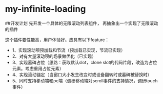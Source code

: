 # my-infinite-loading
##开发计划
先开发一个具体的无限滚动列表组件，
再抽象出一个实现了无限滚动的插件

这个插件要性能高，用户体验好。应具有以下feature：
- 1、实现滚动项预加载和节流（预加载已实现，节流已实现）
- 2、对有大量滚动项的场景做优化（已实现）
- 3、实现墓碑占位（思路：获取默认slot，clone slot的代码片段，改造为占位元素。考虑重用占位元素）
- 4、实现滚动锚定（当窗口大小发生改变时或设备翻转时或墓碑被替换时）
- 5、同时支持移动端和pc端（调研移动端对scroll事件的支持情况，调研touch事件）
